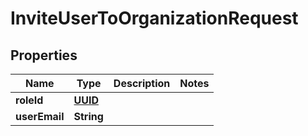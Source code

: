 

# InviteUserToOrganizationRequest

## Properties

Name | Type | Description | Notes
------------ | ------------- | ------------- | -------------
**roleId** | [**UUID**](UUID.md) |  | 
**userEmail** | **String** |  | 



